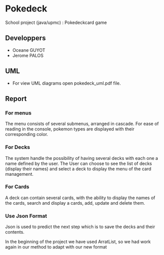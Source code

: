 # Pokedeck

School project (java/upmc) : Pokedeckcard game

## Developpers
* Oceane GUYOT
* Jerome PALOS

## UML

* For view UML diagrams open pokedeck_uml.pdf file.

## Report
### For menus
The menu consists of several submenus, arranged in cascade. 
For ease of reading in the console, pokemon types are displayed with their corresponding color.

### For Decks
The system handle the possibility of having several decks with each one a name defined by the user.
The User can choose to see the list of decks (display their names) and select a deck to display the menu of the card management. 

### For Cards
A deck can contain several cards, with the ability to display the names of the cards, search and display a cards, add, update and delete them.

### Use Json Format
Json is used to predict the next step which is to save the decks and their contents. 

In the beginning of the project we have used ArratList, so we had work again in our method to adapt with our new format


